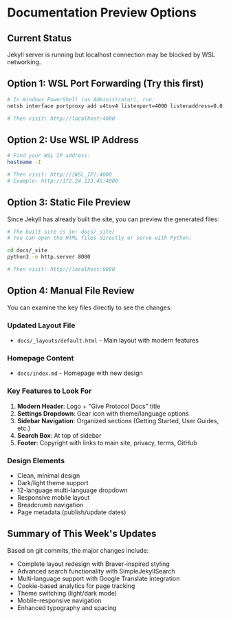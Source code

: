 # Documentation Preview Options

## Current Status
Jekyll server is running but localhost connection may be blocked by WSL networking.

## Option 1: WSL Port Forwarding (Try this first)
```bash
# In Windows PowerShell (as Administrator), run:
netsh interface portproxy add v4tov4 listenport=4000 listenaddress=0.0.0.0 connectport=4000 connectaddress=127.0.0.1

# Then visit: http://localhost:4000
```

## Option 2: Use WSL IP Address
```bash
# Find your WSL IP address:
hostname -I

# Then visit: http://[WSL_IP]:4000
# Example: http://172.24.123.45:4000
```

## Option 3: Static File Preview
Since Jekyll has already built the site, you can preview the generated files:

```bash
# The built site is in: docs/_site/
# You can open the HTML files directly or serve with Python:

cd docs/_site
python3 -m http.server 8080

# Then visit: http://localhost:8080
```

## Option 4: Manual File Review
You can examine the key files directly to see the changes:

### Updated Layout File
- `docs/_layouts/default.html` - Main layout with modern features

### Homepage Content  
- `docs/index.md` - Homepage with new design

### Key Features to Look For
1. **Modern Header**: Logo + "Give Protocol Docs" title
2. **Settings Dropdown**: Gear icon with theme/language options
3. **Sidebar Navigation**: Organized sections (Getting Started, User Guides, etc.)
4. **Search Box**: At top of sidebar
5. **Footer**: Copyright with links to main site, privacy, terms, GitHub

### Design Elements
- Clean, minimal design
- Dark/light theme support
- 12-language multi-language dropdown
- Responsive mobile layout
- Breadcrumb navigation
- Page metadata (publish/update dates)

## Summary of This Week's Updates
Based on git commits, the major changes include:
- Complete layout redesign with Braver-inspired styling
- Advanced search functionality with SimpleJekyllSearch
- Multi-language support with Google Translate integration
- Cookie-based analytics for page tracking
- Theme switching (light/dark mode)
- Mobile-responsive navigation
- Enhanced typography and spacing
